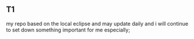 ## T1
my repo based on the local eclipse
and may update daily and i will continue to set down something important for me especially;
